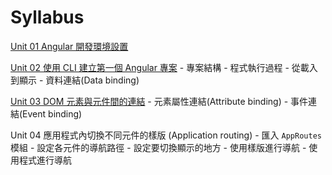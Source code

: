 
# Syllabus

[Unit 01 Angular 開發環境設置](./u01-dev_env_setup.md)

[Unit 02 使用 CLI 建立第一個 Angular 專案](./u02-first_project.md)
    - 專案結構
    - 程式執行過程 - 從載入到顯示
    - 資料連結(Data binding)

[Unit 03 DOM 元素與元件間的連結](./u03-data_binding.md)
    - 元素屬性連結(Attribute binding)
    - 事件連結(Event binding)
  

Unit 04 應用程式內切換不同元件的樣版 (Application routing)
    - 匯入 `AppRoutes` 模組
    - 設定各元件的導航路徑
    - 設定要切換顯示的地方
    - 使用樣版進行導航
    - 使用程式進行導航


